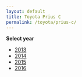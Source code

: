 ```yaml
---
layout: default
title: Toyota Prius C
permalink: /toyota/prius-c/
---
```

**Select year**

- [2013](/toyota/prius-c/2013/)
- [2014](/toyota/prius-c/2014/)
- [2015](/toyota/prius-c/2015/)
- [2016](/toyota/prius-c/2016/)